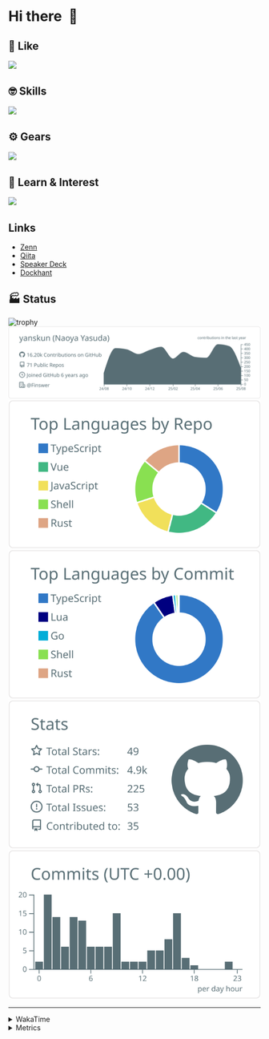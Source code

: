 # Hi there&nbsp; :wave:

## 💌 Like
<img src="https://go-skill-icons.vercel.app/api/icons?i=github" />

## 🤓 Skills
<img src="https://go-skill-icons.vercel.app/api/icons?i=js,ts,vue,nuxtjs,react,nextjs,go,lua,git" />

## ⚙️ Gears
<img src="https://go-skill-icons.vercel.app/api/icons?i=neovim,vscode,githubcopilot,alacritty,tmux" />

## 📖 Learn & Interest
<img src="https://go-skill-icons.vercel.app/api/icons?i=rust,deno,css,zig,playwright,githubactions,storybook,netlify,eslint" />

## Links
- [Zenn](https://zenn.dev/yanskun)
- [Qiita](https://qiita.com/yanskun)
- [Speaker Deck](https://speakerdeck.com/yanskun)
- [Dockhant](https://www.dockhunt.com/users/yanskun)

<!-- https://github.com/ryo-ma/github-profile-trophy -->

## 🏭 Status

<img src="https://github-profile-trophy.vercel.app/?username=yanskun&theme=onedark&row=1" alt="trophy">

<!-- https://github.com/vn7n24fzkq/github-profile-summary-cards -->
<picture>
  <source media="(prefers-color-scheme: dark)" srcset="https://raw.githubusercontent.com/yanskun/yanskun/master/profile-summary-card-output/nord_dark/0-profile-details.svg">
 <img src="https://raw.githubusercontent.com/yanskun/yanskun/master/profile-summary-card-output/default/0-profile-details.svg">
</picture>
<br>
<picture>
  <source media="(prefers-color-scheme: dark)" srcset="https://raw.githubusercontent.com/yanskun/yanskun/master/profile-summary-card-output/nord_dark/1-repos-per-language.svg">
 <img src="https://raw.githubusercontent.com/yanskun/yanskun/master/profile-summary-card-output/default/1-repos-per-language.svg">
</picture>
<picture>
  <source media="(prefers-color-scheme: dark)" srcset="https://raw.githubusercontent.com/yanskun/yanskun/master/profile-summary-card-output/nord_dark/2-most-commit-language.svg">
 <img src="https://raw.githubusercontent.com/yanskun/yanskun/master/profile-summary-card-output/default/2-most-commit-language.svg">
</picture>
<br>
<picture>
  <source media="(prefers-color-scheme: dark)" srcset="https://raw.githubusercontent.com/yanskun/yanskun/master/profile-summary-card-output/nord_dark/3-stats.svg">
 <img src="https://raw.githubusercontent.com/yanskun/yanskun/master/profile-summary-card-output/default/3-stats.svg">
</picture>
<picture>
  <source media="(prefers-color-scheme: dark)" srcset="https://raw.githubusercontent.com/yanskun/yanskun/master/profile-summary-card-output/nord_dark/4-productive-time.svg">
 <img src="https://raw.githubusercontent.com/yanskun/yanskun/master/profile-summary-card-output/default/4-productive-time.svg">
</picture>

---

<details>
  <summary>WakaTime</summary>
<!--START_SECTION:waka-->
![Code Time](http://img.shields.io/badge/Code%20Time-2%2C532%20hrs%202%20mins-blue)

**🐱 My GitHub Data** 

> 📦 156.9 kB Used in GitHub's Storage 
 > 
> 🏆 2,819 Contributions in the Year 2025
 > 
> 💼 Opted to Hire
 > 
> 📜 132 Public Repositories 
 > 
> 🔑 6 Private Repositories 
 > 
**I'm an Early 🐤** 

```text
🌞 Morning                32932 commits       ████░░░░░░░░░░░░░░░░░░░░░   16.26 % 
🌆 Daytime                125075 commits      ███████████████░░░░░░░░░░   61.74 % 
🌃 Evening                40756 commits       █████░░░░░░░░░░░░░░░░░░░░   20.12 % 
🌙 Night                  3828 commits        ░░░░░░░░░░░░░░░░░░░░░░░░░   01.89 % 
```
📅 **I'm Most Productive on Tuesday** 

```text
Monday                   32192 commits       ████░░░░░░░░░░░░░░░░░░░░░   15.89 % 
Tuesday                  45095 commits       ██████░░░░░░░░░░░░░░░░░░░   22.26 % 
Wednesday                42860 commits       █████░░░░░░░░░░░░░░░░░░░░   21.16 % 
Thursday                 38752 commits       █████░░░░░░░░░░░░░░░░░░░░   19.13 % 
Friday                   37075 commits       █████░░░░░░░░░░░░░░░░░░░░   18.30 % 
Saturday                 2216 commits        ░░░░░░░░░░░░░░░░░░░░░░░░░   01.09 % 
Sunday                   4401 commits        █░░░░░░░░░░░░░░░░░░░░░░░░   02.17 % 
```


📊 **This Week I Spent My Time On** 

```text
🕑︎ Time Zone: Asia/Tokyo

💬 Programming Languages: 
TypeScript               18 hrs 5 mins       ██████████████████░░░░░░░   73.39 % 
Markdown                 3 hrs 37 mins       ████░░░░░░░░░░░░░░░░░░░░░   14.68 % 
Other                    1 hr 10 mins        █░░░░░░░░░░░░░░░░░░░░░░░░   04.74 % 
JSON                     40 mins             █░░░░░░░░░░░░░░░░░░░░░░░░   02.71 % 
Bash                     37 mins             █░░░░░░░░░░░░░░░░░░░░░░░░   02.51 % 

🔥 Editors: 
Neovim                   23 hrs 2 mins       ███████████████████████░░   93.48 % 
VS Code                  1 hr 36 mins        ██░░░░░░░░░░░░░░░░░░░░░░░   06.52 % 

💻 Operating System: 
Mac                      24 hrs 38 mins      █████████████████████████   100.00 % 
```


 Last Updated on 18/08/2025 05:35:32 UTC
<!--END_SECTION:waka-->
</details>

<details>
  <summary>Metrics</summary>
  <img src="https://github.com/yanskun/yanskun/blob/main/github-metrics.svg" alt="Metrics">
</details>

